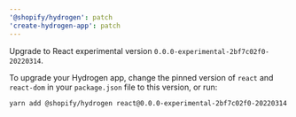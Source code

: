 ```yaml
---
'@shopify/hydrogen': patch
'create-hydrogen-app': patch
---
```


Upgrade to React experimental version `0.0.0-experimental-2bf7c02f0-20220314`.

To upgrade your Hydrogen app, change the pinned version of `react` and `react-dom` in your `package.json` file to this version, or run:

```bash
yarn add @shopify/hydrogen react@0.0.0-experimental-2bf7c02f0-20220314 react-dom@0.0.0-experimental-2bf7c02f0-20220314
```
